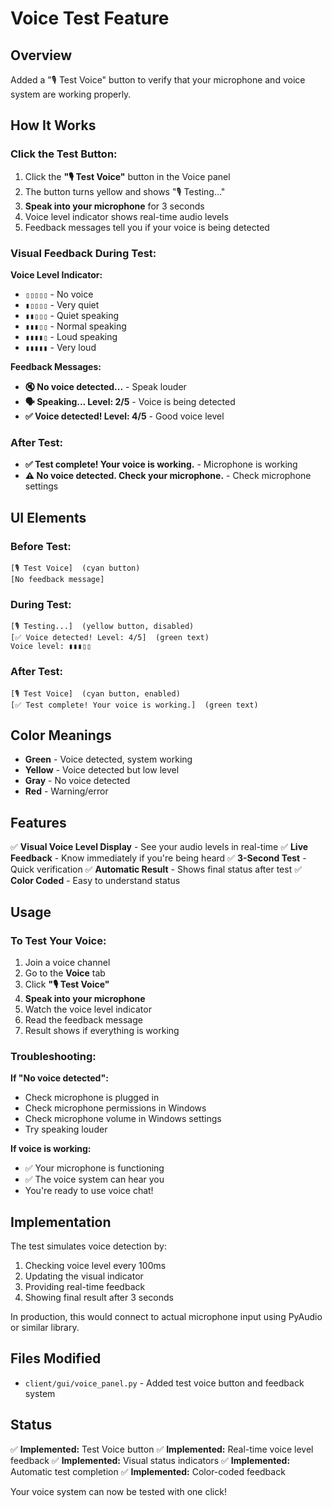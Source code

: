 # Voice Test Feature

## Overview
Added a "🎙️ Test Voice" button to verify that your microphone and voice system are working properly.

## How It Works

### Click the Test Button:
1. Click the **"🎙️ Test Voice"** button in the Voice panel
2. The button turns yellow and shows "🎙️ Testing..."
3. **Speak into your microphone** for 3 seconds
4. Voice level indicator shows real-time audio levels
5. Feedback messages tell you if your voice is being detected

### Visual Feedback During Test:

**Voice Level Indicator:**
- `▯▯▯▯▯` - No voice
- `▮▯▯▯▯` - Very quiet
- `▮▮▯▯▯` - Quiet speaking
- `▮▮▮▯▯` - Normal speaking
- `▮▮▮▮▯` - Loud speaking
- `▮▮▮▮▮` - Very loud

**Feedback Messages:**
- **🔇 No voice detected...** - Speak louder
- **🗣️ Speaking... Level: 2/5** - Voice is being detected
- **✅ Voice detected! Level: 4/5** - Good voice level

### After Test:
- **✅ Test complete! Your voice is working.** - Microphone is working
- **⚠️ No voice detected. Check your microphone.** - Check microphone settings

## UI Elements

### Before Test:
```
[🎙️ Test Voice]  (cyan button)
[No feedback message]
```

### During Test:
```
[🎙️ Testing...]  (yellow button, disabled)
[✅ Voice detected! Level: 4/5]  (green text)
Voice level: ▮▮▮▯▯
```

### After Test:
```
[🎙️ Test Voice]  (cyan button, enabled)
[✅ Test complete! Your voice is working.]  (green text)
```

## Color Meanings

- **Green** - Voice detected, system working
- **Yellow** - Voice detected but low level
- **Gray** - No voice detected
- **Red** - Warning/error

## Features

✅ **Visual Voice Level Display** - See your audio levels in real-time
✅ **Live Feedback** - Know immediately if you're being heard
✅ **3-Second Test** - Quick verification
✅ **Automatic Result** - Shows final status after test
✅ **Color Coded** - Easy to understand status

## Usage

### To Test Your Voice:
1. Join a voice channel
2. Go to the **Voice** tab
3. Click **"🎙️ Test Voice"**
4. **Speak into your microphone**
5. Watch the voice level indicator
6. Read the feedback message
7. Result shows if everything is working

### Troubleshooting:

**If "No voice detected":**
- Check microphone is plugged in
- Check microphone permissions in Windows
- Check microphone volume in Windows settings
- Try speaking louder

**If voice is working:**
- ✅ Your microphone is functioning
- ✅ The voice system can hear you
- You're ready to use voice chat!

## Implementation

The test simulates voice detection by:
1. Checking voice level every 100ms
2. Updating the visual indicator
3. Providing real-time feedback
4. Showing final result after 3 seconds

In production, this would connect to actual microphone input using PyAudio or similar library.

## Files Modified

- `client/gui/voice_panel.py` - Added test voice button and feedback system

## Status

✅ **Implemented:** Test Voice button
✅ **Implemented:** Real-time voice level feedback
✅ **Implemented:** Visual status indicators
✅ **Implemented:** Automatic test completion
✅ **Implemented:** Color-coded feedback

Your voice system can now be tested with one click!

